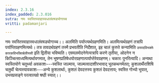 ```yaml
---
index: 2.3.16
index_padded: 2.3.016
sutra: नमः स्वस्तिस्वाहास्वधालंवषड्योगाच्च
vritti: padamanjari

---
```

नमः स्वस्तिस्वाहास्वधालंवषड्योगाच्च।। अलमिति पर्याप्त्यर्थग्रहणमिति। अलमित्यर्थग्रहणं तत्रापि पर्याप्तिग्रहणमित्यर्थः। तत्र तावदर्थग्रहणं तस्मै प्रभवतीति निर्देशात्, इह चालं कुरुते कन्यामिति `उपपदविभक्तेः कारकविभक्तिर्बलीयसी` इति द्वितीया भविष्यति। एवमलमोदनेनेत्यत्रापि करणे तृतीया, ओदनेन न किञ्चित्साध्यमित्यर्थावगमात्, तेन भूषणप्रतिषेधयोरग्रहणात्पर्याप्तेरेवग्रहणम्। चकारः पुनरित्यादि। अन्यथा स्वस्तियोगे चतुर्थ्या अवकाशः---स्वस्ति जाल्माय, जाल्मत्वादाशीरभावाद् भूतकथनमेतत्; कुशलार्थैराशिषि चतुर्थी चेत्यस्यावकाशः---अन्ये कुशलार्थाः, कुशलं देवदत्तस्य कुशलं देवदत्ताय; स्वस्ति गोभ्यो भूयात्, उभयप्रसङ्गे परत्वात्पक्षे षष्ठी स्यात्।।